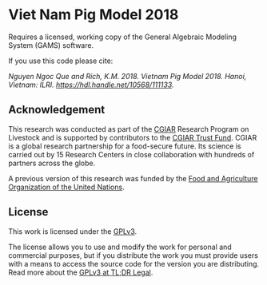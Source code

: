 # Viet Nam Pig Model 2018

Requires a licensed, working copy of the General Algebraic Modeling System (GAMS) software.

If you use this code please cite:

*Nguyen Ngoc Que and Rich, K.M. 2018. Vietnam Pig Model 2018. Hanoi, Vietnam: ILRI. https://hdl.handle.net/10568/111133.*

## Acknowledgement

This research was conducted as part of the [CGIAR](https://www.cgiar.org/) Research Program on Livestock and is supported by contributors to the [CGIAR Trust Fund](https://www.cgiar.org/funders/). CGIAR is a global research partnership for a food-secure future. Its science is carried out by 15 Research Centers in close collaboration with hundreds of partners across the globe.

A previous version of this research was funded by the [Food and Agriculture Organization of the United Nations](http://www.fao.org/home/en/).


## License
This work is licensed under the [GPLv3](https://www.gnu.org/licenses/gpl-3.0.en.html).

The license allows you to use and modify the work for personal and commercial purposes, but if you distribute the work you must provide users with a means to access the source code for the version you are distributing. Read more about the [GPLv3 at TL;DR Legal](https://tldrlegal.com/license/gnu-general-public-license-v3-(gpl-3)).
